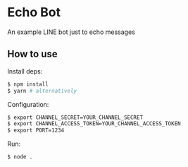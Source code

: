 # Echo Bot

An example LINE bot just to echo messages

## How to use

Install deps:

```bash
$ npm install
$ yarn # alternatively
```

Configuration:

``` bash
$ export CHANNEL_SECRET=YOUR_CHANNEL_SECRET
$ export CHANNEL_ACCESS_TOKEN=YOUR_CHANNEL_ACCESS_TOKEN
$ export PORT=1234
```

Run:

``` bash
$ node .
```
